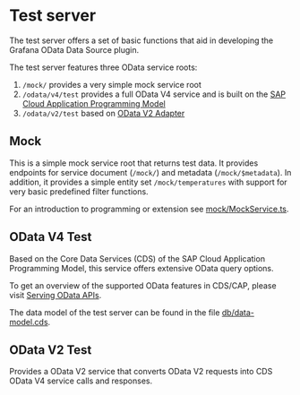 # Test server
The test server offers a set of basic functions that aid in developing the Grafana OData Data Source plugin.

The test server features three OData service roots:

1. `/mock/` provides a very simple mock service root
2. `/odata/v4/test` provides a full OData V4 service and is built on the
   [SAP Cloud Application Programming Model](https://cap.cloud.sap/)
3. `/odata/v2/test` based on
   [OData V2 Adapter](https://github.com/cap-js-community/odata-v2-adapter)

## Mock
This is a simple mock service root that returns test data. It provides endpoints for service document (`/mock/`)
and metadata (`/mock/$metadata`). In addition, it provides a simple entity set `/mock/temperatures` with support for
very basic predefined filter functions.

For an introduction to programming or extension see [mock/MockService.ts](mock/MockService.ts).

## OData V4 Test
Based on the Core Data Services (CDS) of the SAP Cloud Application Programming Model, this service offers extensive
OData query options.

To get an overview of the supported OData features in CDS/CAP, please visit
[Serving OData APIs](https://cap.cloud.sap/docs/advanced/odata).

The data model of the test server can be found in the file [db/data-model.cds](db/data-model.cds).

## OData V2 Test
Provides a OData V2 service that converts OData V2 requests into CDS OData V4 service calls and responses.
